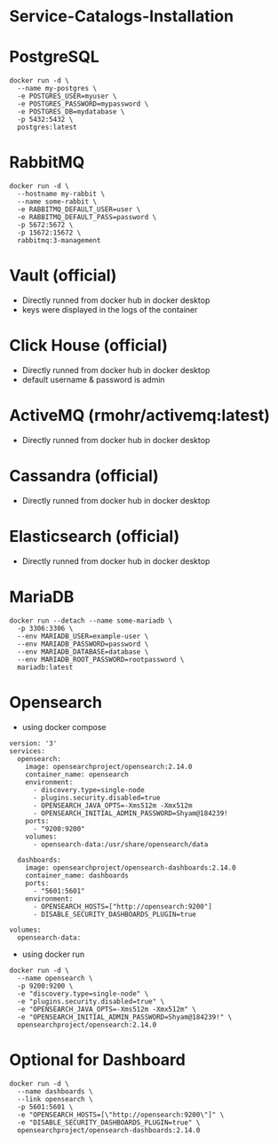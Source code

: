 # Service-Catalogs-Installation
# PostgreSQL
```
docker run -d \
  --name my-postgres \
  -e POSTGRES_USER=myuser \
  -e POSTGRES_PASSWORD=mypassword \
  -e POSTGRES_DB=mydatabase \
  -p 5432:5432 \
  postgres:latest
```
# RabbitMQ
```
docker run -d \
  --hostname my-rabbit \
  --name some-rabbit \
  -e RABBITMQ_DEFAULT_USER=user \
  -e RABBITMQ_DEFAULT_PASS=password \
  -p 5672:5672 \
  -p 15672:15672 \
  rabbitmq:3-management
```
# Vault (official)
- Directly runned from docker hub in docker desktop
- keys were displayed in the logs of the container

# Click House (official)
- Directly runned from docker hub in docker desktop
- default username & password is admin

# ActiveMQ (rmohr/activemq:latest)
- Directly runned from docker hub in docker desktop

# Cassandra (official)
- Directly runned from docker hub in docker desktop

# Elasticsearch (official)
- Directly runned from docker hub in docker desktop

# MariaDB
```
docker run --detach --name some-mariadb \
  -p 3306:3306 \
  --env MARIADB_USER=example-user \
  --env MARIADB_PASSWORD=password \
  --env MARIADB_DATABASE=database \
  --env MARIADB_ROOT_PASSWORD=rootpassword \
  mariadb:latest
```
# Opensearch
- using docker compose
```
version: '3'
services:
  opensearch:
    image: opensearchproject/opensearch:2.14.0
    container_name: opensearch
    environment:
      - discovery.type=single-node
      - plugins.security.disabled=true
      - OPENSEARCH_JAVA_OPTS=-Xms512m -Xmx512m
      - OPENSEARCH_INITIAL_ADMIN_PASSWORD=Shyam@184239!
    ports:
      - "9200:9200"
    volumes:
      - opensearch-data:/usr/share/opensearch/data

  dashboards:
    image: opensearchproject/opensearch-dashboards:2.14.0
    container_name: dashboards
    ports:
      - "5601:5601"
    environment:
      - OPENSEARCH_HOSTS=["http://opensearch:9200"]
      - DISABLE_SECURITY_DASHBOARDS_PLUGIN=true

volumes:
  opensearch-data:
```
- using docker run
```
docker run -d \
  --name opensearch \
  -p 9200:9200 \
  -e "discovery.type=single-node" \
  -e "plugins.security.disabled=true" \
  -e "OPENSEARCH_JAVA_OPTS=-Xms512m -Xmx512m" \
  -e "OPENSEARCH_INITIAL_ADMIN_PASSWORD=Shyam@184239!" \
  opensearchproject/opensearch:2.14.0
```
# Optional for Dashboard
```
docker run -d \
  --name dashboards \
  --link opensearch \
  -p 5601:5601 \
  -e "OPENSEARCH_HOSTS=[\"http://opensearch:9200\"]" \
  -e "DISABLE_SECURITY_DASHBOARDS_PLUGIN=true" \
  opensearchproject/opensearch-dashboards:2.14.0
```
